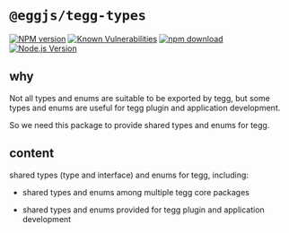 # `@eggjs/tegg-types`

[![NPM version][npm-image]][npm-url]
[![Known Vulnerabilities][snyk-image]][snyk-url]
[![npm download][download-image]][download-url]
[![Node.js Version](https://img.shields.io/node/v/@eggjs/tegg-types.svg?style=flat)](https://nodejs.org/en/download/)

[npm-image]: https://img.shields.io/npm/v/@eggjs/tegg-types.svg?style=flat-square
[npm-url]: https://npmjs.org/package/@eggjs/tegg-types
[snyk-image]: https://snyk.io/test/npm/@eggjs/tegg-types/badge.svg?style=flat-square
[snyk-url]: https://snyk.io/test/npm/@eggjs/tegg-types
[download-image]: https://img.shields.io/npm/dm/@eggjs/tegg-types.svg?style=flat-square
[download-url]: https://npmjs.org/package/@eggjs/tegg-types

## why

Not all types and enums are suitable to be exported by tegg, but some types and enums are useful for tegg plugin and application development.

So we need this package to provide shared types and enums for tegg.

## content

shared types (type and interface) and enums for tegg, including:

- shared types and enums among multiple tegg core packages

- shared types and enums provided for tegg plugin and application development
